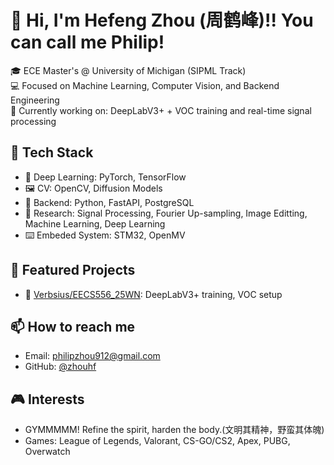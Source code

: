 # 👋 Hi, I'm Hefeng Zhou (周鹤峰)!! You can call me Philip!

🎓 ECE Master's @ University of Michigan (SIPML Track)  
💻 Focused on Machine Learning, Computer Vision, and Backend Engineering  
🚀 Currently working on: DeepLabV3+ + VOC training and real-time signal processing

## 🔧 Tech Stack
- 🧠 Deep Learning: PyTorch, TensorFlow
- 🖼️ CV: OpenCV, Diffusion Models
- 🐍 Backend: Python, FastAPI, PostgreSQL
- 🔬 Research: Signal Processing, Fourier Up-sampling, Image Editting, Machine Learning, Deep Learning
- ⌨️ Embeded System: STM32, OpenMV

## 📌 Featured Projects
- 🔗 [Verbsius/EECS556_25WN](https://github.com/Verbsius/EECS556_25WN): DeepLabV3+ training, VOC setup

## 📫 How to reach me
- Email: philipzhou912@gmail.com
- GitHub: [@zhouhf](https://github.com/zhouhf)

## 🎮 Interests
- GYMMMMM! Refine the spirit, harden the body.(文明其精神，野蛮其体魄)
- Games: League of Legends, Valorant, CS-GO/CS2, Apex, PUBG, Overwatch
